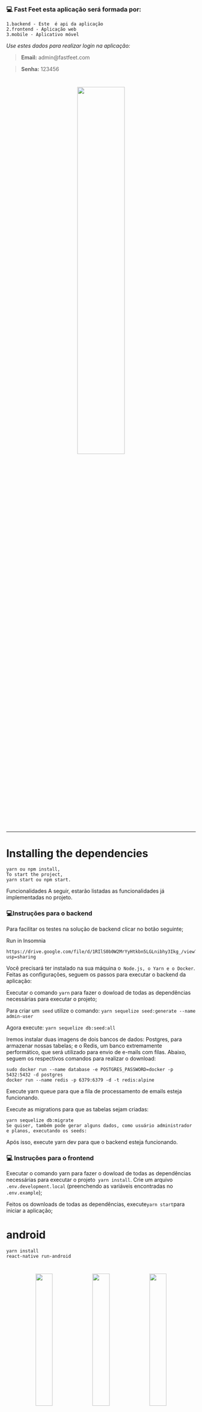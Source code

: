 ### :computer: Fast Feet esta aplicação será formada por:

```
1.backend - Este  é api da aplicação
2.frontend - Aplicação web
3.mobile - Aplicativo móvel
```
_Use estes dados para realizar login na aplicação:_
<blockquote><strong>Email:</strong> admin@fastfeet.com</blockquote>
<blockquote> <strong>Senha:</strong> 123456</blockquote>

<h1 align="center">
<img src="https://raw.githubusercontent.com/MicaelliMedeiros/FastFeet/master/frontend/.github/image1.jpg" width="50%" height="50%"/>

___
# Installing the dependencies

```
yarn ou npm install,
To start the project,
yarn start ou npm start.
```
Funcionalidades
A seguir, estarão listadas as funcionalidades já implementadas no projeto.


### :computer:Instruções para o backend
Para facilitar os testes na solução de backend clicar no botão seguinte;

   Run in Insomnia
   ```
   https://drive.google.com/file/d/1RIlS0b0W2MrYyHtkbn5LGLnibhy3Ikg_/view?usp=sharing
   ```
Você precisará ter instalado na sua máquina o``` Node.js, o Yarn e o Docker```. Feitas as configurações, seguem os passos para executar o backend da aplicação:

Executar o comando ```yarn``` para fazer o dowload de todas as dependências necessárias para executar o projeto;

Para criar um``` seed``` utilize o comando:
```yarn sequelize seed:generate --name admin-user```

Agora execute:
```yarn sequelize db:seed:all```

Iremos instalar duas imagens de dois bancos de dados: Postgres, para armazenar nossas tabelas; e o Redis, um banco extremamente performático, que será utilizado para envio de e-mails com filas. Abaixo, seguem os respectivos comandos para realizar o download:

```
sudo docker run --name database -e POSTGRES_PASSWORD=docker -p 5432:5432 -d postgres
docker run --name redis -p 6379:6379 -d -t redis:alpine
```
Execute yarn queue para que a fila de processamento de emails esteja funcionando.

Execute as migrations para que as tabelas sejam criadas:
```
yarn sequelize db:migrate
Se quiser, também pode gerar alguns dados, como usuário administrador e planos, executando os seeds:
```
Após isso, execute yarn dev para que o backend esteja funcionando.

### :computer: Instruções para o frontend
Executar o comando yarn para fazer o dowload de todas as dependências necessárias para executar o projeto``` yarn install```. Crie um  arquivo `.env.development.local` (preenchendo as variáveis encontradas no `.env.example`);

Feitos os downloads de todas as dependências, execute``` yarn start ```para iniciar a aplicação;

# android

```
yarn install
react-native run-android
```
<h1 align="center">
<img src="https://raw.githubusercontent.com/MicaelliMedeiros/FastFeet/master/mobile/.github/image1.jpg" width="30%" height="30%" /><img src="https://raw.githubusercontent.com/MicaelliMedeiros/FastFeet/master/mobile/.github/image3.jpg" width="30%" height="30%" /><img src="https://raw.githubusercontent.com/MicaelliMedeiros/FastFeet/master/mobile/.github/image4.jpg" width="30%" height="30%" />

___

🧑🏻‍💻 Coding [João Alvaro](https://www.linkedin.com/in/jo%C3%A3o-alvaro-58b79a15b/)!
